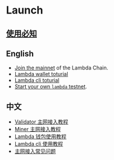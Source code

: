 # Launch

## [使用必知](must-known-cn.md)


## English
- [Join the mainnet](./docs/join-mainnet.md) of the Lambda Chain.
- [Lambda wallet toturial](./Lambda-wallet-instructions.md)
- [Lambda cli toturial](./docs/lambdacli/README.md)
- [Start your own `lambda` testnet](./docs/deploy-testnet.md).


## 中文
- [Validator 主网接入教程](./主网接入教程(Validator).md)
- [Miner 主网接入教程](./主网接入流程(Miner).md)
- [Lambda 钱包使用教程](./Lambda钱包使用说明.md)
- [Lambda cli 使用教程](./docs/lambdacli/README.md)
- [主网接入常见问题](FAQ.md)
